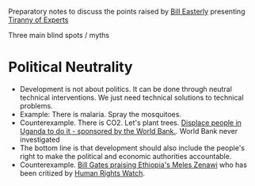 Preparatory notes to discuss the points raised by [Bill Easterly](http://williameasterly.org/) presenting [Tiranny of Experts](https://www.youtube.com/watch?v=GEFEmwp7NO8)

Three main blind spots / myths

# Political Neutrality 
  * Development is not about politics. It can be done through neutral
  technical interventions. We just need technical solutions to
  technical problems. 
  * Example: There is malaria. Spray the mosquitoes.
  * Counterexample. There is CO2. Let's plant trees. [Displace people
  in Uganda to do
  it - sponsored by the World Bank.](http://www.theguardian.com/environment/2011/sep/22/uganda-farmer-land-gave-me-everything). 
  World Bank never investigated
  * The bottom line is that development should also include the
   people's right to make the political and economic authorities
   accountable.
  * Counterexample. [Bill Gates praising Ethiopia's Meles
   Zenawi](http://hornaffairs.com/en/2012/05/10/bill-gates-writes-praising-ethiopias-leadership-and-progress/)
   who has been critized by [Human Rights
   Watch](https://en.wikipedia.org/wiki/Meles_Zenawi#Criticism_and_scandals). 
   